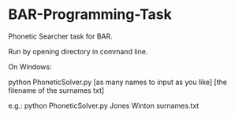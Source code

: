# BAR-Programming-Task
Phonetic Searcher task for BAR.

Run by opening directory in command line.

On Windows:

python PhoneticSolver.py [as many names to input as you like] [the filename of the surnames txt]

e.g.: python PhoneticSolver.py Jones Winton surnames.txt
